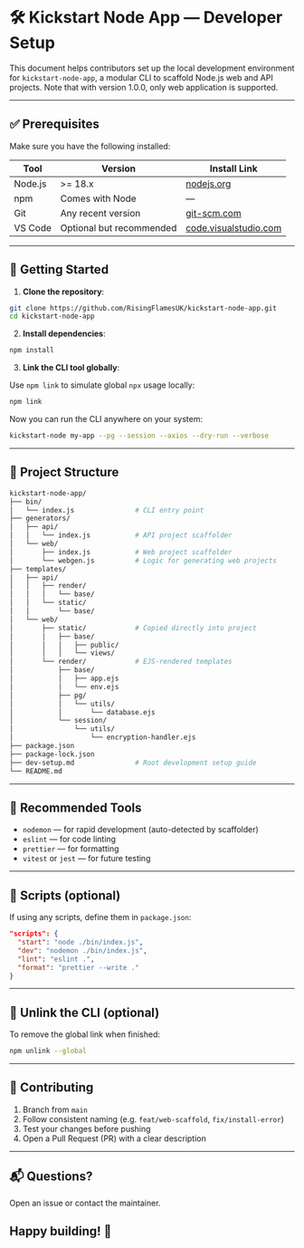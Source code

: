 # 🛠️ Kickstart Node App — Developer Setup

This document helps contributors set up the local development environment for `kickstart-node-app`, a modular CLI to scaffold Node.js web and API projects.
Note that with version 1.0.0, only web application is supported.

---

## ✅ Prerequisites

Make sure you have the following installed:

| Tool    | Version                  | Install Link                                           |
| ------- | ------------------------ | ------------------------------------------------------ |
| Node.js | >= 18.x                  | [nodejs.org](https://nodejs.org)                       |
| npm     | Comes with Node          | —                                                      |
| Git     | Any recent version       | [git-scm.com](https://git-scm.com)                     |
| VS Code | Optional but recommended | [code.visualstudio.com](https://code.visualstudio.com) |

---

## 🚀 Getting Started

1. **Clone the repository**:

```bash
git clone https://github.com/RisingFlamesUK/kickstart-node-app.git
cd kickstart-node-app
```

2. **Install dependencies**:

```bash
npm install
```

3. **Link the CLI tool globally**:

Use `npm link` to simulate global `npx` usage locally:

```bash
npm link
```

Now you can run the CLI anywhere on your system:

```bash
kickstart-node my-app --pg --session --axios --dry-run --verbose
```

---

## 🔭 Project Structure

```bash
kickstart-node-app/
├── bin/
│   └── index.js               # CLI entry point
├── generators/
│   ├── api/
│   │   └── index.js           # API project scaffolder
│   └── web/
│       ├── index.js           # Web project scaffolder
│       └── webgen.js          # Logic for generating web projects
├── templates/
│   ├── api/
│   │   ├── render/
│   │   │   └── base/
│   │   └── static/
│   │       └── base/
│   └── web/
│       ├── static/            # Copied directly into project
│       │   ├── base/
│       │   │   ├── public/
│       │   │   └── views/
│       └── render/            # EJS-rendered templates
│           ├── base/
│           │   ├── app.ejs
│           │   └── env.ejs
│           ├── pg/
│           │   └── utils/
│           │       └── database.ejs
│           └── session/
│               └── utils/
│                   └── encryption-handler.ejs
├── package.json
├── package-lock.json
├── dev-setup.md               # Root development setup guide
└── README.md
```

---

## 🧪 Recommended Tools

- `nodemon` — for rapid development (auto-detected by scaffolder)
- `eslint` — for code linting
- `prettier` — for formatting
- `vitest` or `jest` — for future testing

---

## 🔧 Scripts (optional)

If using any scripts, define them in `package.json`:

```json
"scripts": {
  "start": "node ./bin/index.js",
  "dev": "nodemon ./bin/index.js",
  "lint": "eslint .",
  "format": "prettier --write ."
}
```

---

## 🧼 Unlink the CLI (optional)

To remove the global link when finished:

```bash
npm unlink --global
```

---

## 🤝 Contributing

1. Branch from `main`
2. Follow consistent naming (e.g. `feat/web-scaffold`, `fix/install-error`)
3. Test your changes before pushing
4. Open a Pull Request (PR) with a clear description

---

## 📬 Questions?

Open an issue or contact the maintainer.

## Happy building! 🚀